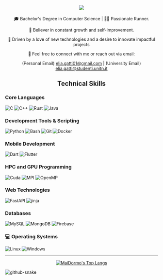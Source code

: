 <h1 align="center">
    <img src="https://readme-typing-svg.herokuapp.com/?font=Righteous&size=35&center=true&vCenter=true&width=500&height=70&duration=4000&lines=Hi+There!+👋;Benvenuto!+👋;+I'm+Elia+Gatti!;" />
</h1>

<div align="center">
 
🎓 Bachelor's Degree in Computer Science | 🏃‍♂️ Passionate Runner.

🌱 Believer in constant growth and self-improvement.

🚀 Driven by a love of new technologies and a desire to innovate impactful projects

📧 Feel free to connect with me or reach out via email:

(Personal Email) elia.gatti01@gmail.com | 
(University Email) elia.gatti@studenti.unitn.it

 </div>

<h2 align="center">Technical Skills</h2>

### Core Languages
![C](https://img.shields.io/badge/C-00599C?style=for-the-badge&logo=c&logoColor=white)
![C++](https://img.shields.io/badge/c++-%2300599C.svg?style=for-the-badge&logo=c%2B%2B&logoColor=white)
![Rust](https://img.shields.io/badge/rust-%23000000.svg?style=for-the-badge&logo=rust&logoColor=white)
![Java](https://img.shields.io/badge/java-%23ED8B00.svg?style=for-the-badge&logo=java&logoColor=white)

### Development Tools & Scripting
![Python](https://img.shields.io/badge/python-3670A0?style=for-the-badge&logo=python&logoColor=ffdd54)
![Bash](https://img.shields.io/badge/bash-%23121011.svg?style=for-the-badge&logo=gnu-bash&logoColor=white)
![Git](https://img.shields.io/badge/git-%23F05033.svg?style=for-the-badge&logo=git&logoColor=white)
![Docker](https://img.shields.io/badge/docker-%230db7ed.svg?style=for-the-badge&logo=docker&logoColor=white)

### Mobile Development
![Dart](https://img.shields.io/badge/dart-%230175C2.svg?style=for-the-badge&logo=dart&logoColor=white)
![Flutter](https://img.shields.io/badge/Flutter-%2302569B.svg?style=for-the-badge&logo=Flutter&logoColor=white)

### HPC and GPU Programming
![Cuda](https://img.shields.io/badge/Cuda-%23A8B9CC.svg?style=for-the-badge&logo=NVIDIA&logoColor=white)
![MPI](https://img.shields.io/badge/MPI-%23DB7093.svg?style=for-the-badge&logo=MPI&logoColor=white)
![OpenMP](https://img.shields.io/badge/OpenMP-%23DB7093.svg?style=for-the-badge&logo=OpenMP&logoColor=white)

### Web Technologies
![FastAPI](https://img.shields.io/badge/FastAPI-00599C?style=for-the-badge&logo=fastapi&logoColor=white)
![jinja](https://img.shields.io/badge/Jinja-%23000000.svg?style=for-the-badge&logo=jinja&logoColor=white)

### Databases
![MySQL](https://img.shields.io/badge/mysql-%2300f.svg?style=for-the-badge&logo=mysql&logoColor=white)
![MongoDB](https://img.shields.io/badge/MongoDB-%234ea94b.svg?style=for-the-badge&logo=mongodb&logoColor=white)
![Firebase](https://img.shields.io/badge/firebase-%23039BE5.svg?style=for-the-badge&logo=firebase)

### 💻 Operating Systems
![Linux](https://img.shields.io/badge/Linux-FCC624?style=for-the-badge&logo=linux&logoColor=black)
![Windows](https://img.shields.io/badge/Windows-0078D6?style=for-the-badge&logo=windows&logoColor=white)


 <hr/>

<div align="center">

[![MaiDormo's Top Langs](https://github-readme-stats.vercel.app/api/top-langs/?username=MaiDormo&hide=HTML&langs_count=8&layout=compact&theme=react&border_radius=10&size_weight=0.5&count_weight=0.5&exclude_repo=github-readme-stats)](https://github.com/anuraghazra/github-readme-stats)

</div>

<picture>
  <source media="(prefers-color-scheme: dark)" srcset="https://raw.githubusercontent.com/tobiasmeyhoefer/tobiasmeyhoefer/output/github-snake-dark.svg" />
  <source media="(prefers-color-scheme: light)" srcset="https://raw.githubusercontent.com/tobiasmeyhoefer/tobiasmeyhoefer/output/github-snake.svg" />
  <img alt="github-snake" src="https://raw.githubusercontent.com/tobiasmeyhoefer/tobiasmeyhoefer/output/github-snake.svg" />
</picture>


